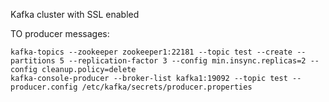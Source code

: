 Kafka cluster with SSL enabled

TO producer messages:
```
kafka-topics --zookeeper zookeeper1:22181 --topic test --create --partitions 5 --replication-factor 3 --config min.insync.replicas=2 --config cleanup.policy=delete
kafka-console-producer --broker-list kafka1:19092 --topic test --producer.config /etc/kafka/secrets/producer.properties
```
